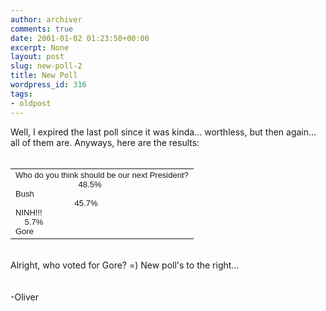 ```yaml
---
author: archiver
comments: true
date: 2001-01-02 01:23:50+00:00
excerpt: None
layout: post
slug: new-poll-2
title: New Poll
wordpress_id: 316
tags:
- oldpost
---
```


Well, I expired the last poll since it was kinda... worthless, but then again... all of them are. Anyways, here are the results:<br /><br /><center><table width=250 border=0 cellpadding=0 cellspacing=0 align=center><tr><td align=left><font face="arial" size=2>Who do you think should be our next President?<br /><img SRC="http://www.oliverweb.com/poll/image.gif" Height="10" Width="97"> 48.5% <br />  Bush<br />            <img SRC="http://www.oliverweb.com/poll/image.gif" Height="10" Width="91"> 45.7% <br />  NINH!!!  <br />            <img SRC="http://www.oliverweb.com/poll/image.gif" Height="10" Width="11"> 5.7% <br />  Gore  </font><br /></td></tr></table></center><br />Alright, who voted for Gore? =) New poll's to the right...<br />      <br /><br />-Oliver